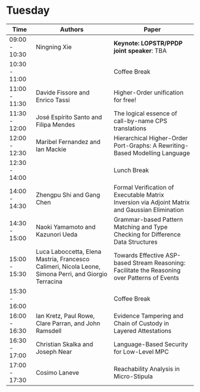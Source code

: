 # Tuesday
| Time            | Authors                          | Paper                                                                 |
|-----------------|----------------------------------|-----------------------------------------------------------------------|
| 09:00 - 10:30   | Ningning Xie                     | **Keynote: LOPSTR/PPDP joint speaker**:  TBA             |
| 10:30 - 11:00   |                                  | Coffee Break                                                          |
| 11:00 - 11:30   | Davide Fissore and Enrico Tassi                      | Higher-Order unification for free!                                    |
| 11:30 - 12:00   | José Espírito Santo and Filipa Mendes                     | The logical essence of call-by-name CPS translations                  |
| 12:00 - 12:30   | Maribel Fernandez and Ian Mackie            | Hierarchical Higher-Order Port-Graphs: A Rewriting-Based Modelling Language |
| 12:30 - 14:00   |                                  | Lunch Break                                                           |
| 14:00 - 14:30   | Zhengpu Shi and Gang Chen             | Formal Verification of Executable Matrix Inversion via Adjoint Matrix and Gaussian Elimination |
| 14:30 - 15:00   | Naoki Yamamoto and Kazunori Ueda           | Grammar-based Pattern Matching and Type Checking for Difference Data Structures |
| 15:00 - 15:30   | Luca Laboccetta, Elena Mastria, Francesco Calimeri, Nicola Leone, Simona Perri, and Giorgio Terracina                | Towards Effective ASP-based Stream Reasoning: Facilitate the Reasoning over Patterns of Events |
| 15:30 - 16:00   |                                  | Coffee Break                                                          |
| 16:00 - 16:30   | Ian Kretz, Paul Rowe, Clare Parran, and John Ramsdell                 | Evidence Tampering and Chain of Custody in Layered Attestations       |
| 16:30 - 17:00   | Christian Skalka and Joseph Near                      | Language-Based Security for Low-Level MPC                             |
| 17:00 - 17:30   |  Cosimo Laneve                        | Reachability Analysis in Micro-Stipula                                |
